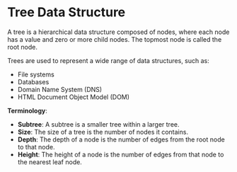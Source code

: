 # Tree Data Structure

A tree is a hierarchical data structure composed of nodes, where each node has a
value and zero or more child nodes. The topmost node is called the root node.

Trees are used to represent a wide range of data structures, such as:

* File systems
* Databases
* Domain Name System (DNS)
* HTML Document Object Model (DOM)

**Terminology**:

* **Subtree**: A subtree is a smaller tree within a larger tree.
* **Size**: The size of a tree is the number of nodes it contains.
* **Depth**: The depth of a node is the number of edges from the root node to that
  node.
* **Height**: The height of a node is the number of edges from that node to the
  nearest leaf node.
